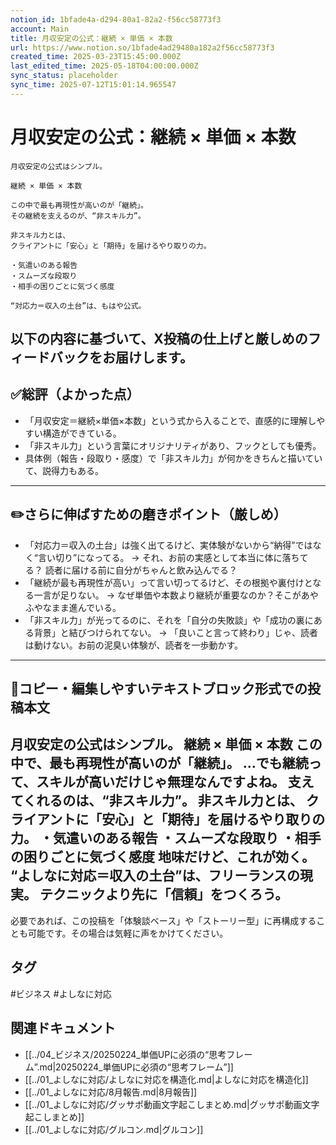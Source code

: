 ```yaml
---
notion_id: 1bfade4a-d294-80a1-82a2-f56cc58773f3
account: Main
title: 月収安定の公式：継続 × 単価 × 本数
url: https://www.notion.so/1bfade4ad29480a182a2f56cc58773f3
created_time: 2025-03-23T15:45:00.000Z
last_edited_time: 2025-05-18T04:00:00.000Z
sync_status: placeholder
sync_time: 2025-07-12T15:01:14.965547
---
```

# 月収安定の公式：継続 × 単価 × 本数

```plain text
月収安定の公式はシンプル。

継続 × 単価 × 本数

この中で最も再現性が高いのが「継続」。
その継続を支えるのが、“非スキル力”。

非スキル力とは、
クライアントに「安心」と「期待」を届けるやり取りの力。

・気遣いのある報告
・スムーズな段取り
・相手の困りごとに気づく感度

“対応力＝収入の土台”は、もはや公式。
```
以下の内容に基づいて、X投稿の仕上げと厳しめのフィードバックをお届けします。
---
## ✅総評（よかった点）
- 「月収安定＝継続×単価×本数」という式から入ることで、直感的に理解しやすい構造ができている。
- 「非スキル力」という言葉にオリジナリティがあり、フックとしても優秀。
- 具体例（報告・段取り・感度）で「非スキル力」が何かをきちんと描いていて、説得力もある。
---
## ✏️さらに伸ばすための磨きポイント（厳しめ）
- 「対応力＝収入の土台」は強く出てるけど、実体験がないから“納得”ではなく“言い切り”になってる。
  → それ、お前の実感として本当に体に落ちてる？ 読者に届ける前に自分がちゃんと飲み込んでる？
- 「継続が最も再現性が高い」って言い切ってるけど、その根拠や裏付けとなる一言が足りない。
  → なぜ単価や本数より継続が重要なのか？そこがあやふやなまま進んでいる。
- 「非スキル力」が光ってるのに、それを「自分の失敗談」や「成功の裏にある背景」と結びつけられてない。
  → 「良いこと言って終わり」じゃ、読者は動けない。お前の泥臭い体験が、読者を一歩動かす。
---
## 📄コピー・編集しやすいテキストブロック形式での投稿本文
月収安定の公式はシンプル。
継続 × 単価 × 本数
この中で、最も再現性が高いのが「継続」。
…でも継続って、スキルが高いだけじゃ無理なんですよね。
支えてくれるのは、“非スキル力”。
非スキル力とは、
クライアントに「安心」と「期待」を届けるやり取りの力。
・気遣いのある報告
・スムーズな段取り
・相手の困りごとに気づく感度
地味だけど、これが効く。
“よしなに対応＝収入の土台”は、フリーランスの現実。
テクニックより先に「信頼」をつくろう。
---
必要であれば、この投稿を「体験談ベース」や「ストーリー型」に再構成することも可能です。その場合は気軽に声をかけてください。

## タグ

#ビジネス #よしなに対応 

## 関連ドキュメント

- [[../04_ビジネス/20250224_単価UPに必須の“思考フレーム”.md|20250224_単価UPに必須の“思考フレーム”]]
- [[../01_よしなに対応/よしなに対応を構造化.md|よしなに対応を構造化]]
- [[../01_よしなに対応/8月報告.md|8月報告]]
- [[../01_よしなに対応/グッサポ動画文字起こしまとめ.md|グッサポ動画文字起こしまとめ]]
- [[../01_よしなに対応/グルコン.md|グルコン]]

